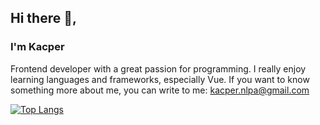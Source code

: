 <h2>Hi there 👋,</h2> 
<h3>I'm Kacper</h3>
<p>Frontend developer with a great passion for programming. I really enjoy learning languages and frameworks, especially Vue. If you want to know something more about me, you can write to me: <a href="mailto:kacper.nlpa@gmail.com">kacper.nlpa@gmail.com</a></p>

[![Top Langs](https://github-readme-stats.vercel.app/api/top-langs/?username=KacperNlp&layout=pie&theme=radical)](https://github.com/KacperNlp/github-readme-stats)

